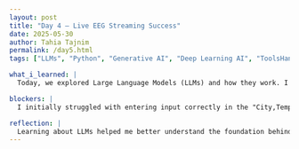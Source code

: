 ```yaml
---
layout: post
title: "Day 4 – Live EEG Streaming Success"
date: 2025-05-30
author: Tahia Tajnim
permalink: /day5.html
tags: ["LLMs", "Python", "Generative AI", "Deep Learning AI", "ToolsHands-on Coding", "CEAMLS Summer AI"]

what_i_learned: |
  Today, we explored Large Language Models (LLMs) and how they work. I learned that LLMs are built using deep learning techniques, specifically transformer neural networks, and are trained on massive amounts of text data like books, websites, and conversations. We reviewed examples such as ChatGPT, Claude 3.5, and Gemini 2.5 Pro, which power various AI tools today. During the Python session, I completed Lab 2: City Weather Log Analyzer. I wrote a program to collect city-temperature data, analyze averages and extremes, and generate a summary report using dictionaries and file handling.

blockers: |
  I initially struggled with entering input correctly in the "City,Temperature" format. Sometimes I hit Enter in the middle, which broke the program flow. I also encountered a small syntax error with brackets and numbers in Python, but I was able to fix it with a little debugging.

reflection: |
  Learning about LLMs helped me better understand the foundation behind tools like ChatGPT. The real coding practice made the AI concepts more relatable. I feel more confident in using Python to work with real data, and I’m excited to keep building my skills. This hands-on activity really helped connect AI theory with practical application.
---
```

